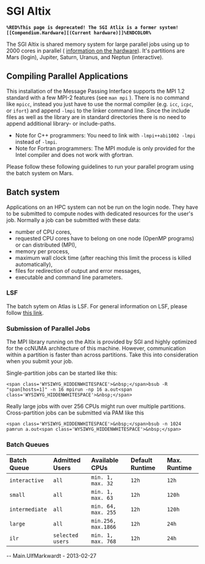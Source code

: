 # SGI Altix

**`%RED%This page is deprecated! The SGI Atlix is a former system! [[Compendium.Hardware][(Current hardware)]]%ENDCOLOR%`**

The SGI Altix is shared memory system for large parallel jobs using up
to 2000 cores in parallel ( [information on the
hardware](HardwareAltix)). It's partitions are Mars (login), Jupiter,
Saturn, Uranus, and Neptun (interactive).

## Compiling Parallel Applications

This installation of the Message Passing Interface supports the MPI 1.2
standard with a few MPI-2 features (see `man mpi` ). There is no command
like `mpicc`, instead you just have to use the normal compiler (e.g.
`icc`, `icpc`, or `ifort`) and append `-lmpi` to the linker command
line. Since the include files as well as the library are in standard
directories there is no need to append additional library- or
include-paths.

-   Note for C++ programmers: You need to link with
    `-lmpi++abi1002 -lmpi` instead of `-lmpi`.
-   Note for Fortran programmers: The MPI module is only provided for
    the Intel compiler and does not work with gfortran.

Please follow these following guidelines to run your parallel program
using the batch system on Mars.

## Batch system

Applications on an HPC system can not be run on the login node. They
have to be submitted to compute nodes with dedicated resources for the
user's job. Normally a job can be submitted with these data:

-   number of CPU cores,
-   requested CPU cores have to belong on one node (OpenMP programs) or
    can distributed (MPI),
-   memory per process,
-   maximum wall clock time (after reaching this limit the process is
    killed automatically),
-   files for redirection of output and error messages,
-   executable and command line parameters.

### LSF

The batch sytem on Atlas is LSF. For general information on LSF, please
follow [this link](PlatformLSF).

### Submission of Parallel Jobs

The MPI library running on the Altix is provided by SGI and highly
optimized for the ccNUMA architecture of this machine. However,
communication within a partition is faster than across partitions. Take
this into consideration when you submit your job.

Single-partition jobs can be started like this:

    <span class='WYSIWYG_HIDDENWHITESPACE'>&nbsp;</span>bsub -R "span[hosts=1]" -n 16 mpirun -np 16 a.out<span class='WYSIWYG_HIDDENWHITESPACE'>&nbsp;</span>

Really large jobs with over 256 CPUs might run over multiple partitions.
Cross-partition jobs can be submitted via PAM like this

    <span class='WYSIWYG_HIDDENWHITESPACE'>&nbsp;</span>bsub -n 1024 pamrun a.out<span class='WYSIWYG_HIDDENWHITESPACE'>&nbsp;</span>

### Batch Queues

| Batch Queue    | Admitted Users   | Available CPUs      | Default Runtime | Max. Runtime |
|:---------------|:-----------------|:--------------------|:----------------|:-------------|
| `interactive`  | `all`            | `min. 1, max. 32`   | `12h`           | `12h`        |
| `small`        | `all`            | `min. 1, max. 63`   | `12h`           | `120h`       |
| `intermediate` | `all`            | `min. 64, max. 255` | `12h`           | `120h`       |
| `large`        | `all`            | `min.256, max.1866` | `12h`           | `24h`        |
| `ilr`          | `selected users` | `min. 1, max. 768`  | `12h`           | `24h`        |

-- Main.UlfMarkwardt - 2013-02-27

